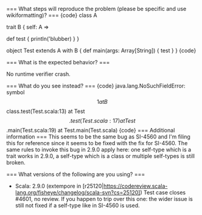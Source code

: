 === What steps will reproduce the problem (please be specific and use wikiformatting)? ===
{code}
class A

trait B {
  self: A =>

  def test {
    println('blubber)
  }
}

object Test extends A with B {
  def main(args: Array[String]) {
    test
  }
}
{code} 


=== What is the expected behavior? ===

No runtime verifier crash.

=== What do you see instead? ===
{code}
java.lang.NoSuchFieldError: symbol$$1
	at B$$class.test(Test.scala:13)
	at Test$$.test(Test.scala:17)
	at Test$$.main(Test.scala:19)
	at Test.main(Test.scala)
{code}
=== Additional information ===
This seems to be the same bug as SI-4560 and I'm filing this for reference since it seems to be fixed with the fix for SI-4560. The same rules to invoke this bug in 2.9.0 apply here: one self-type which is a trait works in 2.9.0, a self-type which is a class or multiple self-types is still broken.

=== What versions of the following are you using? ===
  - Scala: 2.9.0
(extempore in [r25120|https://codereview.scala-lang.org/fisheye/changelog/scala-svn?cs=25120]) Test case closes #4601, no review.
If you happen to trip over this one: the wider issue is still not fixed if a self-type like in SI-4560 is used.
